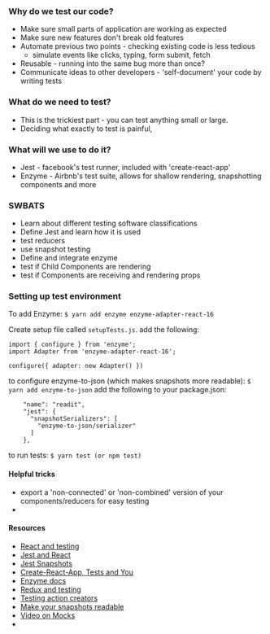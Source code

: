 ### Why do we test our code?

- Make sure small parts of application are working as expected
- Make sure new features don't break old features
- Automate previous two points - checking existing code is less tedious
  - simulate events like clicks, typing, form submit, fetch
- Reusable - running into the same bug more than once?
- Communicate ideas to other developers - 'self-document' your code by writing tests

### What do we need to test?

- This is the trickiest part - you can test anything small or large.
- Deciding what exactly to test is painful,

### What will we use to do it?

- Jest - facebook's test runner, included with 'create-react-app'
- Enzyme - Airbnb's test suite, allows for shallow rendering, snapshotting components and more

### SWBATS

- Learn about different testing software classifications
- Define Jest and learn how it is used
- test reducers
- use snapshot testing
- Define and integrate enzyme
- test if Child Components are rendering
- test if Components are receiving and rendering props

### Setting up test environment

To add Enzyme:
`$ yarn add enzyme enzyme-adapter-react-16`

Create setup file called `setupTests.js`. add the following:

```
import { configure } from 'enzyme';
import Adapter from 'enzyme-adapter-react-16';

configure({ adapter: new Adapter() })
```

to configure enzyme-to-json (which makes snapshots more readable):
`$ yarn add enzyme-to-json`
add the following to your package.json:

```
    "name": "readit",
    "jest": {
      "snapshotSerializers": [
        "enzyme-to-json/serializer"
      ]
    },
```

to run tests: `$ yarn test (or npm test)`

#### Helpful tricks

- export a 'non-connected' or 'non-combined' version of your components/reducers for easy testing
-

#### Resources

- [React and testing](https://reactjs.org/community/testing.html)
- [Jest and React](https://jestjs.io/docs/en/tutorial-react)
- [Jest Snapshots](https://jestjs.io/docs/en/snapshot-testing)
- [Create-React-App, Tests and You](https://github.com/facebook/create-react-app/blob/master/packages/react-scripts/template/README.md#running-tests)
- [Enzyme docs](https://airbnb.io/enzyme/docs/installation/)
- [Redux and testing](https://redux.js.org/recipes/writingtests)
- [Testing action creators](https://redux.js.org/recipes/writingtests#action-creators)
- [Make your snapshots readable](https://github.com/adriantoine/enzyme-to-json-v3-testing)
- [Video on Mocks](https://youtu.be/Af4M8GMoxi4)
-
